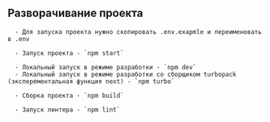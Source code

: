 ## Разворачивание проекта

      - Для запуска проекта нужно скопировать .env.exapmle и переименовать в .env

      - Запуск проекта - `npm start`

      - Локальный запуск в режиме разработки - `npm dev`
      - Локальный запуск в режиме разработки со сборщиком turbopack (эксперементальная функция next) - `npm turbo`

      - Сборка проекта - `npm build`

      - Запуск линтера - `npm lint`
